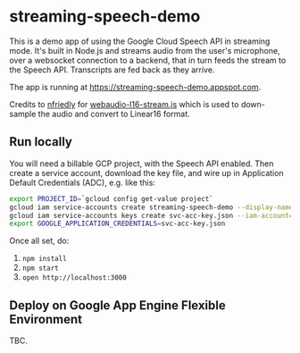 # streaming-speech-demo
This is a demo app of using the Google Cloud Speech API in streaming mode. It's built in Node.js and streams audio from the user's microphone, over a websocket connection to a backend, that in turn feeds the stream to the Speech API. Transcripts are fed back as they arrive.

The app is running at https://streaming-speech-demo.appspot.com.

Credits to [nfriedly](https://github.com/nfriedly) for [webaudio-l16-stream.js](https://github.com/watson-developer-cloud/speech-javascript-sdk/blob/438d657d98ae0cf00f7461ea86b0d3aa81f76e70/speech-to-text/webaudio-l16-stream.js) which is used to down-sample the audio and convert to Linear16 format.

## Run locally
You will need a billable GCP project, with the Speech API enabled. Then create a service account, download the key file, and wire up in Application Default Credentials (ADC), e.g. like this:

```bash
export PROJECT_ID=`gcloud config get-value project`
gcloud iam service-accounts create streaming-speech-demo --display-name "streaming-speech-demo"
gcloud iam service-accounts keys create svc-acc-key.json --iam-account=streaming-speech-demo@$PROJECT_ID.iam.gserviceaccount.com
export GOOGLE_APPLICATION_CREDENTIALS=svc-acc-key.json
```

Once all set, do:

1. `npm install`
2. `npm start`
3. `open http://localhost:3000`

## Deploy on Google App Engine Flexible Environment

TBC.
